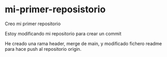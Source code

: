 # mi-primer-reposistorio
Creo mi primer repositorio

Estoy modificando mi repositorio para crear un commit

He creado una rama header, merge de main, y modificado fichero readme para hace push al repositorio origin.
